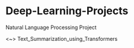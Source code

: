 # Deep-Learning-Projects
Natural Language Processing Project

<~> Text_Summarization_using_Transformers
